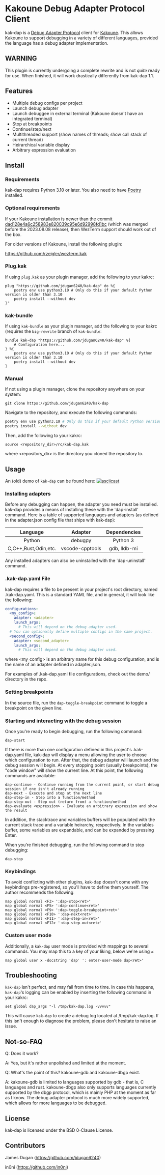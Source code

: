 # Kakoune Debug Adapter Protocol Client

kak-dap is a [Debug Adapter Protocol](https://microsoft.github.io/debug-adapter-protocol/) client for [Kakoune](http://kakoune.org).
This allows Kakoune to support debugging in a variety of different languages, provided the language has a debug adapter implementation.

## WARNING

This plugin is currently undergoing a complete rewrite and is not *quite* ready for use.
When finished, it will work drastically differently from kak-dap 1.1.

## Features

- Multiple debug configs per project
- Launch debug adapter
- Launch debuggee in external terminal (Kakoune doesn't have an integrated terminal)
- Stop at breakpoints
- Continue/step/next
- Multithreaded support (show names of threads; show call stack of current thread)
- Heirarchical variable display
- Arbitrary expression evaluation

## Install

### Requirements

kak-dap requires Python 3.10 or later. You also need to have [Poetry](https://python-poetry.org/docs/) installed.

### Optional requirements

If your Kakoune installation is newer than the commit [dad128e4a6c258983e820039c95e6d92998fd1bc](https://github.com/mawww/kakoune/commit/dad128e4a6c258983e820039c95e6d92998fd1bc) (which was
merged before the 2023.08.08 release), then WezTerm support should work out of the box.

For older versions of Kakoune, install the following plugin:

https://github.com/rzeigler/wezterm.kak

### Plug.kak

If using `plug.kak` as your plugin manager, add the following to your kakrc:

```kak
plug "https://github.com/jdugan6240/kak-dap" do %{
    poetry env use python3.10 # Only do this if your default Python version is older than 3.10
    poetry install --without dev
}"
```

### kak-bundle

If using `kak-bundle` as your plugin manager, add the following to your kakrc
(requires the `big-rewrite` branch of `kak-bundle`:

```kak
bundle kak-dap "https://github.com/jdugan6240/kak-dap" %{
	# Configuration here...
} %{
    poetry env use python3.10 # Only do this if your default Python version is older than 3.10
    poetry install --without dev
}
```

### Manual

If not using a plugin manager, clone the repository anywhere on your system:

```
git clone https://github.com/jdugan6240/kak-dap
```

Navigate to the repository, and execute the following commands:

```sh
poetry env use python3.10 # Only do this if your default Python version is older than 3.10
poetry install --without dev
```

Then, add the following to your kakrc:

```
source <repository_dir>/rc/kak-dap.kak
```

where <repository_dir> is the directory you cloned the repository to.

## Usage

An (old) demo of `kak-dap` can be found here: [![asciicast](https://asciinema.org/a/fjU1GBrXSxplfP6lEo7cqYcj9.svg)](https://asciinema.org/a/fjU1GBrXSxplfP6lEo7cqYcj9)

### Installing adapters

Before any debugging can happen, the adapter you need must be installed. kak-dap provides a means of installing these with the 'dap-install'
command. Here is a table of supported languages and adapters (as defined in the adapter.json config file that ships with kak-dap):

| Language             | Adapter         | Dependencies |
| :------------------: | :-------------: | :----------: |
| Python               | debugpy         | Python 3     |
| C,C++,Rust,Odin,etc. | vscode-cpptools | gdb, lldb-mi |

Any installed adapters can also be uninstalled with the 'dap-uninstall' command.

### .kak-dap.yaml File

kak-dap requires a file to be present in your project's root directory, named .kak-dap.yaml. This is a standard YAML file, and in general,
it will look like the following:

```yaml
configurations:
  <my_config>:
    adapter: <adapter>
    launch_args:
      # This will depend on the debug adapter used.
  # You can optionally define multiple configs in the same project.
  <second_config>:
    adapter: <second_adapter>
    launch_args:
      # This will depend on the debug adapter used.
```

where <my_config> is an arbitrary name for this debug configuration, and <adapter> is the name of an adapter defined in adapter.json.

For examples of .kak-dap.yaml file configurations, check out the demo/ directory in the repo.

### Setting breakpoints

In the source file, run the `dap-toggle-breakpoint` command to toggle a breakpoint on the given line.

### Starting and interacting with the debug session

Once you're ready to begin debugging, run the following command:

```
dap-start
```

If there is more than one configuration defined in this project's .kak-dap.yaml file, kak-dap will display a menu allowing the user
to choose which configuration to run. After that, the debug adapter will launch and the debug session will begin. At every stopping point
(usually breakpoints), the "code window" will show the current line. At this point, the following commands are available:

```
dap-continue - Continue running from the current point, or start debug session if one isn't already running
dap-next - Execute and stop at the next line
dap-step-in - Step into a function/method
dap-step-out - Step out (return from) a function/method
dap-evaluate <expression> - Evaluate an arbitrary expression and show the result
```

In addition, the stacktrace and variables buffers will be populated with the current
stack trace and a variable heirarchy, respectively. In the variables buffer, some
variables are expandable, and can be expanded by pressing Enter.

When you're finished debugging, run the following command to stop debugging:

```
dap-stop
```

### Keybindings

To avoid conflicting with other plugins, kak-dap doesn't come with any keybindings pre-registered, so you'll have to define
them yourself. The author recommends the following:

```
map global normal <F3> ':dap-stop<ret>'
map global normal <F5> ':dap-continue<ret>'
map global normal <F9> ':dap-toggle-breakpoint<ret>'
map global normal <F10> ':dap-next<ret>'
map global normal <F11> ':dap-step-in<ret>'
map global normal <F12> ':dap-step-out<ret>'
```

### Custom user mode

Additionally, a `kak-dap` user mode is provided with mappings to several commands. You may map this to a key of your liking, below we're using `x`:

```
map global user x -docstring 'dap' ': enter-user-mode dap<ret>'
```

## Troubleshooting

`kak-dap` isn't perfect, and may fail from time to time. In case this happens, `kak-dap`'s
logging can be enabled by inserting the following command in your kakrc:

```
set global dap_args "-l /tmp/kak-dap.log -vvvvv"
```

This will cause `kak-dap` to create a debug log located at /tmp/kak-dap.log.
If this isn't enough to diagnose the problem, please don't hesitate to raise an issue.

## Not-so-FAQ

Q: Does it work?

A: Yes, but it's rather unpolished and limited at the moment.

Q: What's the point of this? kakoune-gdb and kakoune-dbgp exist.

A: kakoune-gdb is limited to languages supported by gdb - that is, C languages and rust.
kakoune-dbgp also only supports languages currently supported by the dbgp protocol, which
is mainly PHP at the moment as far as I know. The debug adapter protocol is much more widely
supported, which allows for more languages to be debugged.

## License

kak-dap is licensed under the BSD 0-Clause License.

## Contributors

James Dugan (https://github.com/jdugan6240)

in0ni (https://github.com/in0ni)
